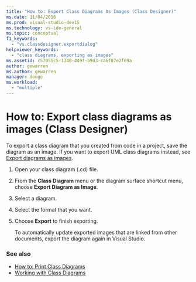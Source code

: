 ```yaml
---
title: "How to: Export Class Diagrams As Images (Class Designer)"
ms.date: 11/04/2016
ms.prod: visual-studio-dev15
ms.technology: vs-ide-general
ms.topic: conceptual
f1_keywords:
  - "vs.classdesigner.exportdialog"
helpviewer_keywords:
  - "class diagrams, exporting as images"
ms.assetid: c57055c5-1340-449f-b9d3-ca6f87e2f69a
author: gewarren
ms.author: gewarren
manager: douge
ms.workload:
  - "multiple"
---
```

# How to: Export class diagrams as images (Class Designer)

To export a class diagram that you created from code in a project, save the diagram as an image. If you want to export UML class diagrams instead, see [Export diagrams as images](../../modeling/export-diagrams-as-images.md).

1.  Open your class diagram (.cd) file.

2.  From the **Class Diagram** menu or the diagram surface shortcut menu, choose **Export Diagram as Image**.

3.  Select a diagram.

4.  Select the format that you want.

5.  Choose **Export** to finish exporting.

     To automatically update exported images that are linked from other documents, export the diagram again in Visual Studio.

### See also

- [How to: Print Class Diagrams](how-to-print-class-diagrams.md)
- [Working with Class Diagrams](working-with-class-diagrams.md)